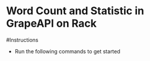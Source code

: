 Word Count and Statistic in GrapeAPI on Rack 
============================================

#Instructions

- Run the following commands to get started
